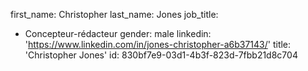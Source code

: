 first_name: Christopher
last_name: Jones
job_title:
  - Concepteur-rédacteur
gender: male
linkedin: 'https://www.linkedin.com/in/jones-christopher-a6b37143/'
title: 'Christopher Jones'
id: 830bf7e9-03d1-4b3f-823d-7fbb21d8c704
